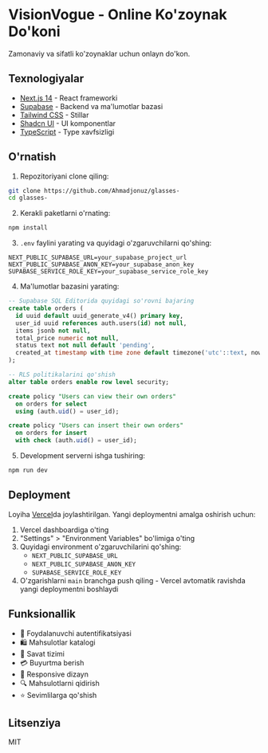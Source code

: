 # VisionVogue - Online Ko'zoynak Do'koni

Zamonaviy va sifatli ko'zoynaklar uchun onlayn do'kon.

## Texnologiyalar

- [Next.js 14](https://nextjs.org/) - React frameworki
- [Supabase](https://supabase.com/) - Backend va ma'lumotlar bazasi
- [Tailwind CSS](https://tailwindcss.com/) - Stillar
- [Shadcn UI](https://ui.shadcn.com/) - UI komponentlar
- [TypeScript](https://www.typescriptlang.org/) - Type xavfsizligi

## O'rnatish

1. Repozitoriyani clone qiling:
```bash
git clone https://github.com/Ahmadjonuz/glasses-
cd glasses-
```

2. Kerakli paketlarni o'rnating:
```bash
npm install
```

3. `.env` faylini yarating va quyidagi o'zgaruvchilarni qo'shing:
```env
NEXT_PUBLIC_SUPABASE_URL=your_supabase_project_url
NEXT_PUBLIC_SUPABASE_ANON_KEY=your_supabase_anon_key
SUPABASE_SERVICE_ROLE_KEY=your_supabase_service_role_key
```

4. Ma'lumotlar bazasini yarating:
```sql
-- Supabase SQL Editorida quyidagi so'rovni bajaring
create table orders (
  id uuid default uuid_generate_v4() primary key,
  user_id uuid references auth.users(id) not null,
  items jsonb not null,
  total_price numeric not null,
  status text not null default 'pending',
  created_at timestamp with time zone default timezone('utc'::text, now()) not null
);

-- RLS politikalarini qo'shish
alter table orders enable row level security;

create policy "Users can view their own orders"
  on orders for select
  using (auth.uid() = user_id);

create policy "Users can insert their own orders"
  on orders for insert
  with check (auth.uid() = user_id);
```

5. Development serverni ishga tushiring:
```bash
npm run dev
```

## Deployment

Loyiha [Vercel](https://vercel.com)da joylashtirilgan. Yangi deploymentni amalga oshirish uchun:

1. Vercel dashboardiga o'ting
2. "Settings" > "Environment Variables" bo'limiga o'ting
3. Quyidagi environment o'zgaruvchilarini qo'shing:
   - `NEXT_PUBLIC_SUPABASE_URL`
   - `NEXT_PUBLIC_SUPABASE_ANON_KEY`
   - `SUPABASE_SERVICE_ROLE_KEY`
4. O'zgarishlarni `main` branchga push qiling - Vercel avtomatik ravishda yangi deploymentni boshlaydi

## Funksionallik

- 👤 Foydalanuvchi autentifikatsiyasi
- 🛍️ Mahsulotlar katalogi
- 🛒 Savat tizimi
- 💳 Buyurtma berish
- 📱 Responsive dizayn
- 🔍 Mahsulotlarni qidirish
- ⭐ Sevimlilarga qo'shish

## Litsenziya

MIT 
